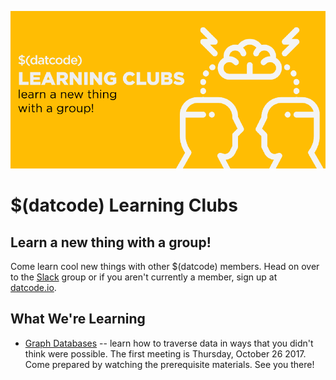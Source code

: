 ![datcode learning clubs logo by Jer'Maine](lc.png)

# $(datcode) Learning Clubs
## Learn a new thing with a group!

Come learn cool new things with other $(datcode) members. Head on over to the [Slack](https://datcode.slack.com/) group or if you aren't currently a member, sign up at [datcode.io](http://datcode.io).

## What We're Learning

* [Graph Databases](https://paper.dropbox.com/doc/Graph-Database-Learning-Club-9Ccx03zFpmKmTlhAjzKI5) -- learn how to traverse data in ways that you didn't think were possible. The first meeting is Thursday, October 26 2017. Come prepared by watching the prerequisite materials. See you there!
